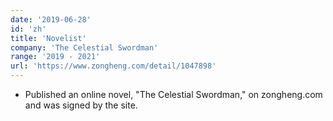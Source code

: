 ```yaml
---
date: '2019-06-28'
id: 'zh'
title: 'Novelist'
company: 'The Celestial Swordman'
range: '2019 - 2021'
url: 'https://www.zongheng.com/detail/1047898'
---
```


- Published an online novel, "The Celestial Swordman," on zongheng.com and was signed by the site.

